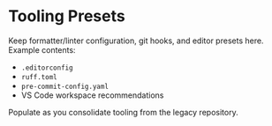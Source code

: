 # Tooling Presets

Keep formatter/linter configuration, git hooks, and editor presets here. Example
contents:
- `.editorconfig`
- `ruff.toml`
- `pre-commit-config.yaml`
- VS Code workspace recommendations

Populate as you consolidate tooling from the legacy repository.
